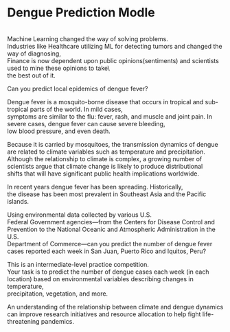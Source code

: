 <p><h1>Dengue Prediction Modle</h1><br>
Machine Learning changed the way of solving problems. <br>
Industries like Healthcare utilizing ML for detecting tumors and changed the way of diagnosing,<br>
Finance is now dependent upon public opinions(sentiments) and scientists used to mine these opinions to take\<br>
 the best out of it.</p>

<p>Can you predict local epidemics of dengue fever?</p>

<p>Dengue fever is a mosquito-borne disease that occurs in tropical and sub-tropical parts of the world. In mild cases, <br>
symptoms are similar to the flu: fever, rash, and muscle and joint pain. In severe cases, dengue fever can cause severe bleeding, <br>
low blood pressure, and even death.</p>

<p>Because it is carried by mosquitoes, the transmission dynamics of dengue are related to climate variables such as temperature and precipitation. <br>
Although the relationship to climate is complex, a growing number of scientists argue that climate change is likely to produce distributional <br>
shifts that will have significant public health implications worldwide.</p>

<p>In recent years dengue fever has been spreading. Historically, <br>
the disease has been most prevalent in Southeast Asia and the Pacific islands.</p>

<p>Using environmental data collected by various U.S. <br>
Federal Government agencies&mdash;from the Centers for Disease Control and Prevention to the National Oceanic and Atmospheric Administration in the U.S. <br>
Department of Commerce&mdash;can you predict the number of dengue fever cases reported each week in San Juan, Puerto Rico and Iquitos, Peru?</p>

<p>This is an intermediate-level practice competition. <br>
Your task is to predict the number of dengue cases each week (in each location) based on environmental variables describing changes in temperature, <br>
precipitation, vegetation, and more.</p>

<p>An understanding of the relationship between climate and dengue dynamics can improve research initiatives and resource allocation to help fight life-threatening pandemics.</p>
